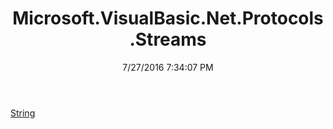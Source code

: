 ﻿---
title: Microsoft.VisualBasic.Net.Protocols.Streams
date: 7/27/2016 7:34:07 PM
---

[String](T-Microsoft.VisualBasic.Net.Protocols.Streams.String.html)
